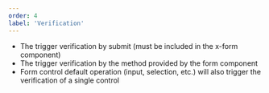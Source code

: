 ```yaml
---
order: 4
label: 'Verification'
---
```


- The trigger verification by submit (must be included in the x-form component)
- The trigger verification by the method provided by the form component
- Form control default operation (input, selection, etc.) will also trigger the verification of a single control
